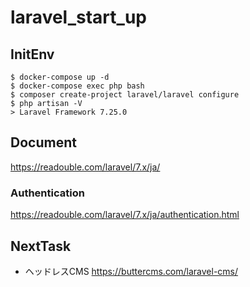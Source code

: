 # laravel_start_up

## InitEnv
```
$ docker-compose up -d
$ docker-compose exec php bash
$ composer create-project laravel/laravel configure
$ php artisan -V
> Laravel Framework 7.25.0
```

## Document

https://readouble.com/laravel/7.x/ja/

### Authentication

https://readouble.com/laravel/7.x/ja/authentication.html


## NextTask

- ヘッドレスCMS
https://buttercms.com/laravel-cms/